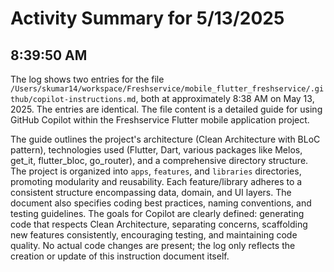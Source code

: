 # Activity Summary for 5/13/2025

## 8:39:50 AM
The log shows two entries for the file `/Users/skumar14/workspace/Freshservice/mobile_flutter_freshservice/.github/copilot-instructions.md`, both at approximately 8:38 AM on May 13, 2025.  The entries are identical.  The file content is a detailed guide for using GitHub Copilot within the Freshservice Flutter mobile application project.

The guide outlines the project's architecture (Clean Architecture with BLoC pattern), technologies used (Flutter, Dart, various packages like Melos, get_it, flutter_bloc, go_router), and a comprehensive directory structure.  The project is organized into `apps`, `features`, and `libraries` directories, promoting modularity and reusability.  Each feature/library adheres to a consistent structure encompassing data, domain, and UI layers.  The document also specifies coding best practices, naming conventions, and testing guidelines.  The goals for Copilot are clearly defined: generating code that respects Clean Architecture, separating concerns, scaffolding new features consistently, encouraging testing, and maintaining code quality.  No actual code changes are present; the log only reflects the creation or update of this instruction document itself.
